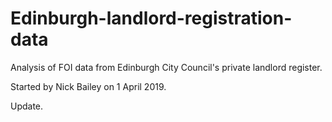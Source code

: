 # Edinburgh-landlord-registration-data
Analysis of FOI data from Edinburgh City Council's private landlord register. 

Started by Nick Bailey on 1 April 2019. 

Update. 
